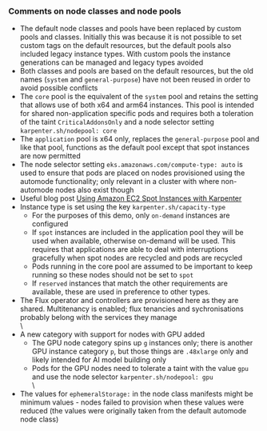 ### Comments on node classes and node pools

- The default node classes and pools have been replaced by custom pools and classes. Initially this was because it is not possible to set custom tags on the default resources, but the default pools also included legacy instance types. With custom pools the instance generations can be managed and legacy types avoided
- Both classes and pools are based on the default resources, but the old names (`system` and `general-purpose`) have not been reused in order to avoid possible conflicts
- The `core` pool is the equivalent of the `system` pool and retains the setting that allows use of both x64 and arm64 instances. This pool is intended for shared non-application specific pods and requires both a toleration of the taint `CriticalAddonsOnly` and a node selector setting `karpenter.sh/nodepool: core`
- The `application` pool is x64 only, replaces the `general-purpose` pool and like that pool, functions as the default pool except that spot instances are now permitted
- The node selector setting `eks.amazonaws.com/compute-type: auto` is used to ensure that pods are placed on nodes provisioned using the automode functionality; only relevant in a cluster with where non-automode nodes also exist though
- Useful blog post [Using Amazon EC2 Spot Instances with Karpenter](https://aws.amazon.com/blogs/containers/using-amazon-ec2-spot-instances-with-karpenter/)
- Instance type is set using the key ```karpenter.sh/capacity-type```
  - For the purposes of this demo, only ```on-demand``` instances are configured
  - If ```spot``` instances are included in the application pool they will be used when available, otherwise on-demand will be used. This requires that applications are able to deal with interruptions gracefully when spot nodes are recycled and pods are recycled
  - Pods running in the core pool are assumed to be important to keep running so these nodes should not be set to ```spot```
  - If ```reserved``` instances that match the other requirements are available, these are used in preference to other types. 
- The Flux operator and controllers are provisioned here as they are shared. Multitenancy is enabled; flux tenancies and sychronisations probably belong with the services they manage    
\   
- A new category with support for nodes with GPU added
  - The GPU node category spins up ```g``` instances only; there is another GPU instance category ```p```, but those things are ```.48xlarge``` only and likely intended for AI model building only
  - Pods for the GPU nodes need to tolerate a taint with the value ```gpu``` and use the node selector `karpenter.sh/nodepool: gpu`   
\    
- The values for ```ephemeralStorage:``` in the node class manifests might be minimum values - nodes failed to provision when these values were reduced (the values were originally taken from the default automode node class)
